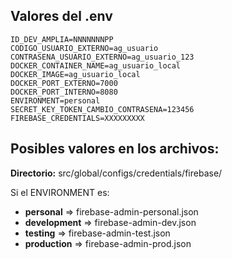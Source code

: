 ## Valores del .env
```
ID_DEV_AMPLIA=NNNNNNNPP
CODIGO_USUARIO_EXTERNO=ag_usuario
CONTRASENA_USUARIO_EXTERNO=ag_usuario_123
DOCKER_CONTAINER_NAME=ag_usuario_local
DOCKER_IMAGE=ag_usuario_local
DOCKER_PORT_EXTERNO=7000
DOCKER_PORT_INTERNO=8080
ENVIRONMENT=personal
SECRET_KEY_TOKEN_CAMBIO_CONTRASENA=123456
FIREBASE_CREDENTIALS=XXXXXXXXX
```

## Posibles valores en los archivos: 
**Directorio:** src/global/configs/credentials/firebase/

Si el ENVIRONMENT es:
- **personal**          => firebase-admin-personal.json
- **development**       => firebase-admin-dev.json
- **testing**           => firebase-admin-test.json
- **production**        => firebase-admin-prod.json

